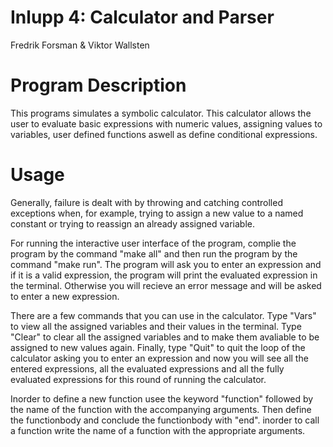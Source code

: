# Inlupp 4: Calculator and Parser
Fredrik Forsman & Viktor Wallsten

# Program Description

This programs simulates a symbolic calculator. This calculator allows the user to evaluate basic expressions with numeric values, assigning values to variables, user defined functions aswell as define conditional expressions.

# Usage

Generally, failure is dealt with by throwing and catching controlled exceptions when, for example, trying to assign a new value to a named constant or trying to reassign an already assigned variable. 

For running the interactive user interface of the program, complie the program by the command "make all" and then run the program by the command "make run". The program will ask you to enter an expression and if it is a valid expression, the program will print the evaluated expression in the terminal. Otherwise you will recieve an error message and will be asked to enter a new expression.

There are a few commands that you can use in the calculator. Type "Vars" to view all the assigned variables and their values in the terminal. Type "Clear" to clear all the assigned variables and to make them avaliable to be assigned to new values again. Finally, type "Quit" to quit the loop of the calculator asking you to enter an expression and now you will see all the entered expressions, all the evaluated expressions and all the fully evaluated expressions for this round of running the calculator. 

Inorder to define a new function usee the keyword "function" followed by the name of the function with the accompanying arguments. Then define the functionbody and conclude the functionbody with "end". inorder to call a function write the name of a function with the appropriate arguments.